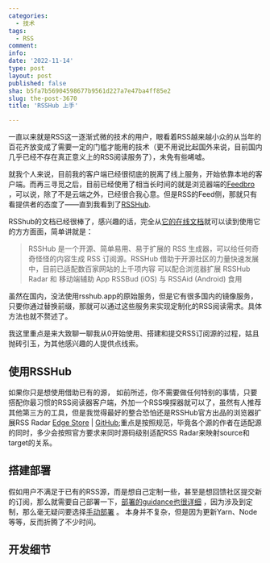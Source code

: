 ```yaml
---
categories:
  - 技术
tags:
  - RSS
comment: 
info: 
date: '2022-11-14'
type: post
layout: post
published: false
sha: b5fa7b56904598677b9561d227a7e47ba4ff85e2
slug: the-post-3670
title: 'RSSHub 上手'

---
```

一直以来就是RSS这一逐渐式微的技术的用户，眼看着RSS越来越小众的从当年的百花齐放变成了需要一定的门槛才能用的技术（更不用说比起国外来说，目前国内几乎已经不存在真正意义上的RSS阅读服务了），未免有些唏嘘。

就我个人来说，目前我的客户端已经很彻底的脱离了线上服务，开始依靠本地的客户端。而再三寻觅之后，目前已经使用了相当长时间的就是浏览器端的[Feedbro](https://nodetics.com/feedbro/) ，可以说，除了不是云端之外，已经很合我心意。但是RSS的Feed侧，那就只有看提供者的态度了——直到我看到了[RSSHub](https://github.com/DIYgod/RSSHub).

RSShub的文档已经很棒了，感兴趣的话，完全从[它的在线文档](https://docs.rsshub.app/)就可以读到使用它的方方面面，简单讲就是：
 
> RSSHub 是一个开源、简单易用、易于扩展的 RSS 生成器，可以给任何奇奇怪怪的内容生成 RSS 订阅源。RSSHub 借助于开源社区的力量快速发展中，目前已适配数百家网站的上千项内容
可以配合浏览器扩展 RSSHub Radar 和 移动端辅助 App RSSBud (iOS) 与 RSSAid (Android) 食用

虽然在国内，没法使用rsshub.app的原始服务，但是它有很多国内的镜像服务，只要你通过替换前缀，那就可以通过这些服务来实现定制化的RSS阅读需求。具体方法也就不赘述了。

我这里重点是来大致聊一聊我从0开始使用、搭建和提交RSS订阅源的过程，姑且抛砖引玉，为其他感兴趣的人提供点线索。

## 使用RSSHub

如果你只是想使用借助已有的源， 如前所述，你不需要做任何特别的事情，只要搭配你最习惯的RSS阅读器客户端，外加一个RSS嗅探器就可以了，虽然有人推荐其他第三方的工具，但是我觉得最好的整合恐怕还是RSSHub官方出品的浏览器扩展RSS Radar [Edge Store](https://microsoftedge.microsoft.com/addons/detail/rsshub-radar/gangkeiaobmjcjokiofpkfpcobpbmnln) | [GitHub](https://github.com/DIYgod/RSSHub-Radar);重点是按照规范，毕竟各个源的作者在适配源的同时，多少会按照官方要求来同时源码级别适配RSS Radar来映射source和target的关系。

## 搭建部署
假如用户不满足于已有的RSS源，而是想自己定制一些，甚至是想回馈社区提交新的订阅，那么就需要自己部署一下，[部署的guidance也很详细](https://docs.rsshub.app/install/#shou-dong-bu-shu-an-zhuang) ，因为涉及到定制，那么毫无疑问要选择[手动部署](https://docs.rsshub.app/install/#shou-dong-bu-shu) 。
本身并不复杂，但是因为更新Yarn、Node等等，反而折腾了不少时间。

## 开发细节


